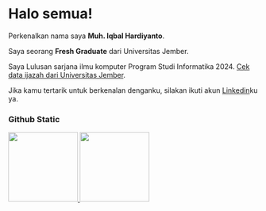 # Halo semua! 

Perkenalkan nama saya **Muh. Iqbal Hardiyanto**.<br>

Saya seorang **Fresh Graduate** dari Universitas Jember.<br>

Saya Lulusan sarjana ilmu komputer Program Studi Informatika 2024. [Cek data ijazah dari Universitas Jember](https://sister.unej.ac.id/site/cekdata?id=b569205b15f651311a493aa4ca165e25).<br>

Jika kamu tertarik untuk berkenalan denganku, silakan ikuti akun [Linkedin](https://www.linkedin.com/in/muh-iqbal-h-23820824a/)ku ya.

### Github Static<br>
<p align="left">
<a href="https://github.com/IqbalHardiyanto">
  <img height="140em" src="https://github-readme-stats-eight-theta.vercel.app/api?username=IqbalHardiyanto&show_icons=true&theme=algolia&include_all_commits=true&count_private=true"/>
  <img height="140em" src="https://github-readme-stats-eight-theta.vercel.app/api/top-langs/?username=IqbalHardiyanto&layout=compact&theme=algolia"/>
</a>
</p>
